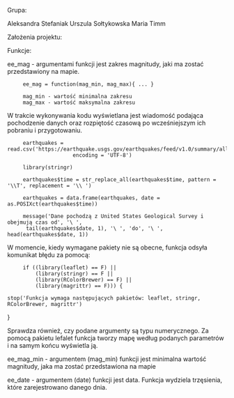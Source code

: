 Grupa:

Aleksandra Stefaniak
Urszula Sołtykowska
Maria Timm

Założenia projektu:



Funkcje:

ee_mag - argumentami funkcji jest zakres magnitudy, jaki ma zostać przedstawiony na mapie.

         ee_mag = function(mag_min, mag_max){ ... }

         mag_min - wartość minimalna zakresu
         mag_max - wartość maksymalna zakresu

W trakcie wykonywania kodu wyświetlana jest wiadomość podająca pochodzenie danych oraz rozpiętość czasową po wcześniejszym ich pobraniu i przygotowaniu.

         earthquakes = read.csv('https://earthquake.usgs.gov/earthquakes/feed/v1.0/summary/all_month.csv',
                         encoding = 'UTF-8')
         
         library(stringr)
         
         earthquakes$time = str_replace_all(earthquakes$time, pattern = '\\T', replacement = '\\ ')
         
         earthquakes = data.frame(earthquakes, date = as.POSIXct(earthquakes$time))
         
         message('Dane pochodzą z United States Geological Survey i obejmują czas od', '\ ',
          tail(earthquakes$date, 1), '\ ', 'do', '\ ', head(earthquakes$date, 1))
          
W momencie, kiedy wymagane pakiety nie są obecne, funkcja odsyła komunikat błędu za pomocą:

         if ((library(leaflet) == F) ||
             (library(stringr) == F ||
             (library(RColorBrewer) == F) ||
             (library(magrittr) == F))) {
    
    stop('Funkcja wymaga następujących pakietów: leaflet, stringr, RColorBrewer, magrittr')
  }
  
Sprawdza również, czy podane argumenty są typu numerycznego. Za pomocą pakietu lefalet funkcja tworzy mapę według podanych parametrów i na samym końcu wyświetla ją.

ee_mag_min - argumentem (mag_min) funkcji jest minimalna wartość magnitudy, jaka ma zostać przedstawiona na mapie

ee_date - argumentem (date) funkcji jest data. Funkcja wydziela trzęsienia, które zarejestrowano danego dnia.

